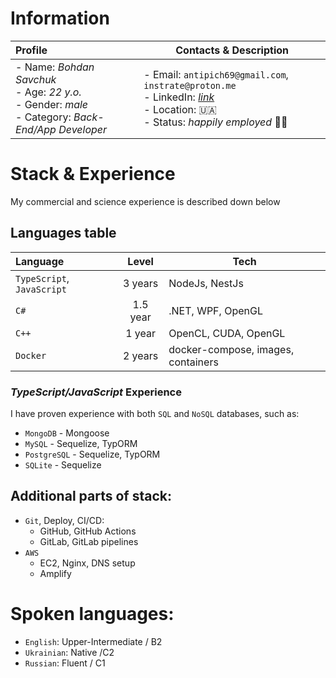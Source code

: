 # Information

| Profile | Contacts & Description |
| :- | - |
|- Name: *Bohdan Savchuk*<br/>- Age: *22 y.o.*<br/>- Gender: *male*<br/>- Category: *Back-End/App Developer*|- Email: `antipich69@gmail.com`, `instrate@proton.me`<br/>- LinkedIn: [*link*](https://www.linkedin.com/in/instrate/)<br/>- Location: 🇺🇦 <br/>- Status: *happily employed* 🧑‍🏭|

# Stack & Experience

My commercial and science experience is described down below

## Languages table

| Language | Level | Tech |
| :- | :-: | - |
| `TypeScript`, `JavaScript` | 3 years | NodeJs, NestJs |
| `C#` | 1.5 year | .NET, WPF, OpenGL |
| `C++` | 1 year | OpenCL, CUDA, OpenGL |
| `Docker` | 2 years | docker-compose, images, containers |

### *TypeScript/JavaScript* Experience

I have proven experience with both `SQL` and `NoSQL` databases, such as:

*  `MongoDB` - Mongoose
*  `MySQL` - Sequelize, TypORM
*  `PostgreSQL` - Sequelize, TypORM
*  `SQLite` - Sequelize

## Additional parts of stack:
* `Git`, Deploy, CI/CD:
  * GitHub, GitHub Actions
  * GitLab, GitLab pipelines
* `AWS`
  * EC2, Nginx, DNS setup
  * Amplify

# Spoken languages:

-  `English`: Upper-Intermediate / B2
-  `Ukrainian`: Native /C2
-  `Russian`: Fluent / C1

<!---
Instrate/Instrate is a ✨ special ✨ repository because its `README.md` (this file) appears on your GitHub profile.
You can click the Preview link to take a look at your changes.
--->
